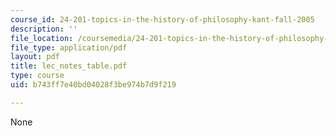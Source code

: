 ```yaml
---
course_id: 24-201-topics-in-the-history-of-philosophy-kant-fall-2005
description: ''
file_location: /coursemedia/24-201-topics-in-the-history-of-philosophy-kant-fall-2005/b743ff7e40bd04028f3be974b7d9f219_lec_notes_table.pdf
file_type: application/pdf
layout: pdf
title: lec_notes_table.pdf
type: course
uid: b743ff7e40bd04028f3be974b7d9f219

---
```

None